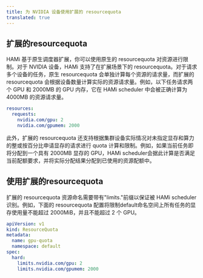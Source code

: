 ```yaml
---
title: 为 NVIDIA 设备使用扩展的 resourcequota
translated: true
---
```


## 扩展的resourcequota

HAMi 基于原生调度器扩展，你可以使用原生的 resourcequota 对资源进行限制。对于 NVIDIA 设备，HAMi 支持了在扩展场景下的 resourcequota。对于请求多个设备的任务，原生 resourcequota 会单独计算每个资源的请求量，而扩展的resourcequota 会根据设备数量计算实际的资源请求量。例如，以下任务请求两个 GPU 和 2000MB 的 GPU 内存，它在 HAMi scheduler 中会被正确计算为 4000MB 的资源请求量。
```yaml
resources:
  requests:
    nvidia.com/gpu: 2
    nvidia.com/gpumem: 2000
```
此外，扩展的 resourcequota 还支持根据集群设备实际情况对未指定显存和算力的整或按百分比申请显存的请求进行 quota 计算和限制。例如，如果当前任务即将分配到一个具有 2000MB 显存的 GPU，HAMi scheduler会据此计算是否满足当前配额要求，并将实际分配结果分配到已使用的资源配额中。

## 使用扩展的resourcequota

扩展的 resourcequota 资源命名需要带有"limits."前缀以保证被 HAMi scheduler 识别。例如，下面的 resourcequota 配置将限制default命名空间上所有任务的显存使用量不能超过 2000MiB，并且不能超过 2 个 GPU。
```yaml
apiVersion: v1
kind: ResourceQuota
metadata:
  name: gpu-quota
  namespace: default
spec:
  hard:
    limits.nvidia.com/gpu: 2
    limits.nvidia.com/gpumem: 2000
```